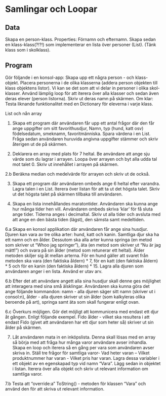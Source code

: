 # Samlingar och Loopar

## Data

Skapa en person-klass. 
Properties: Förnamn och efternamn. 
Skapa sedan en klass-klass(?!?!) som implementerar en lista över personer (List<T>). (Tänk klass
som i skolklass).

## Program

Gör följande i en konsol-app: Skapa upp ett några person - och klass-objekt. 
Placera personerna i de olika klasserna (addera person objekten till klass objektens listor).
Vi kan se det som att vi delar in personer i olika skol-klasser. 
Använd lämplig loop för att iterera över alla klasser och sedan även deras elever (person listorna).
Skriv ut deras namn på skärmen.
Om klar: Testa liknande funktionalitet med en Dictionary för eleverna i varje klass.

List och nån array

1. Skapa ett program där användaren får upp ett antal frågor där den får ange uppgifter om sitt favorithusdjur, Namn, typ (hund, katt osv) födelsedatum, smeknamn, favoritmänniska.
Spara värdena i en List<string>. Fråga sedan användaren huruvida angivna uppgifter stämmer och skriv återigen ut de på skärmen.

2. Deklarera en array med plats för 7 heltal. Be användare att ange sju värde som du lagrar i arrayen. 
Loopa över arrayen och byt alla udda tal mot talet 0. Skriv ut innehållet i arrayen på skärmen.

2.b Beräkna median och medelvärde för arrayen och skriv ut de också.

3. Skapa ett program där användaren ombeds ange 6 heltal efter varandra. Lagra talen i en List. 
Iterera över listan för att ta ut det högsta talet. Skriv ut det högsta talet på skärmen tillbaka till användaren.

5. Skapa en lista innehållandes maratontider. Användaren ska kunna ange hur många tider hen vill. 
Användaren ombeds skriva ‘klar’ för få sluta ange tider. Tiderna anges i decimaltal. 
Skriv ut alla tider och avsluta med att ange en den bästa tiden (lägst), den sämsta samt medeltiden.

6.a Skapa en konsol applikation där användaren får ange sina husdjur. Djuren kan vara av tre olika arter: hund, katt och kanin. 
Samtliga djur ska ha ett namn och en ålder. Dessutom ska alla arter kunna springa 
(en metod som skriver ut “Whoo jag springer”), äta (en metod som skriver ut “Nu är jag mätt!”) och svara på sin ålder (metod som retunerar ett heltal). 
Ålder metoden skiljer sig åt mellan arterna. För en hund gäller att svaret från metoden ska vara (den faktiska åldern) * 7, 
för en katt (den faktiska åldern) * 5 och för en kanin (den faktiska åldern) * 15. 
Lagra alla djuren som användaren anger i en lista. Använd er utav arv. 

6.b Efter det att användare angett alla sina husdjur skall denne ges möjlighet att interagera med sina små älsklingar. 
Användaren ska kunna göra det ange följande kommandon: 
namn - alla djuren säger sitt namn (skriver ut i consol:n), 
ålder - alla djuren skriver ut sin ålder (som kalkyleras olika beroende på art), 
springa samt äta som skall fungerar enligt ovan.

6.c Överkurs möjligen. Gör det möjligt att kommunicera med endast ett djur åt gången. Enligt följande exempel. 
Fido ålder - vilket ska resultera i att endast Fido (givet att användaren har ett djur som heter så) skriver ut sin ålder på skärmen.

7. Låt användaren mata in en inköpslista. Denna skall lösas med en array så börja med att fråga hur många varor användare avser inhandla. 
Skapa en loop och iterera så en gång per vara som användaren avser skriva in. Ställ tre frågor för samtliga varor- Vad heter varan – Vilket produktnummer har varan - Vilket pris har varan. Lagra dessa variabler i ett objekt av en egenskapad typ vid namn “Vara”. Lägg sedan in objektet i listan. Iterera över alla objekt och skriv ut relevant information om samtliga varor.

7.b Testa att “override:a” ToString() - metoden för klassen “Vara” och använd den för att skriva ut relevant information.


